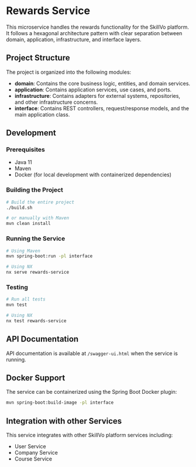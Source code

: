 # Rewards Service

This microservice handles the rewards functionality for the SkillVo platform. It follows a hexagonal architecture pattern with clear separation between domain, application, infrastructure, and interface layers.

## Project Structure

The project is organized into the following modules:

- **domain**: Contains the core business logic, entities, and domain services.
- **application**: Contains application services, use cases, and ports.
- **infrastructure**: Contains adapters for external systems, repositories, and other infrastructure concerns.
- **interface**: Contains REST controllers, request/response models, and the main application class.

## Development

### Prerequisites

- Java 11
- Maven
- Docker (for local development with containerized dependencies)

### Building the Project

```bash
# Build the entire project
./build.sh

# or manually with Maven
mvn clean install
```

### Running the Service

```bash
# Using Maven
mvn spring-boot:run -pl interface

# Using NX
nx serve rewards-service
```

### Testing

```bash
# Run all tests
mvn test

# Using NX
nx test rewards-service
```

## API Documentation

API documentation is available at `/swagger-ui.html` when the service is running.

## Docker Support

The service can be containerized using the Spring Boot Docker plugin:

```bash
mvn spring-boot:build-image -pl interface
```

## Integration with other Services

This service integrates with other SkillVo platform services including:
- User Service
- Company Service
- Course Service 